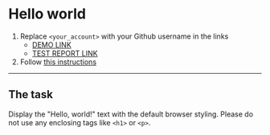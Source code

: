 # Hello world
1. Replace `<your_account>` with your Github username in the links
    - [DEMO LINK](https://olesiatk.github.io/layout_hello-world/) <br>
    - [TEST REPORT LINK](https://olesiatk.github.io/layout_hello-world/report/html_report/)
2. Follow [this instructions](https://mate-academy.github.io/layout_task-guideline/)
___

## The task
Display the "Hello, world!" text with the default browser styling. Please do not
use any enclosing tags like `<h1>` or `<p>`.
